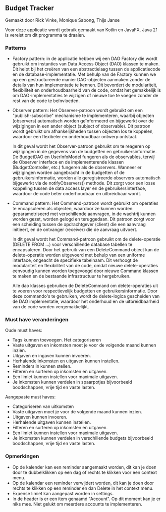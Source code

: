 ## Budget Tracker
Gemaakt door Rick Vinke, Monique Sabong, Thijs Janse

Voor deze applicatie wordt gebruik gemaakt van Kotlin en JavaFX.
Java 21 is vereist om dit programma te draaien.

### Patterns 

- Factory pattern: in de applicatie hebben wij een DAO Factory die wordt gebruikt om instanties van Data Access Object (DAO) klassen te maken. Dit helpt bij het creëren van een abstractielaag tussen de applicatiecode en de database-implementatie. Met behulp van de Factory kunnen we op een gestructureerde manier DAO-objecten aanmaken zonder de details van hun implementatie te kennen. Dit bevordert de modulariteit, flexibiliteit en onderhoudbaarheid van de code, omdat het gemakkelijk is om DAO-implementaties te wijzigen of nieuwe toe te voegen zonder de rest van de code te beïnvloeden.

- Observer pattern: Het Observer-patroon wordt gebruikt om een "publish-subscribe" mechanisme te implementeren, waarbij objecten (observers) automatisch worden geïnformeerd en bijgewerkt over de wijzigingen in een ander object (subject of observable). Dit patroon wordt gebruikt om afhankelijkheden tussen objecten los te koppelen, waardoor een flexibeler en onderhoudbaar ontwerp ontstaat.

    In dit  geval wordt het Observer-patroon gebruikt om te reageren op wijzigingen in de gegevens van de budgetten en gebruikersinformatie. De BudgetDAO en UserInfoModel fungeren als de observables, terwijl de Observer interface en de implementerende klassen (BudgetController, etc.) fungeren als de observers. Wanneer er wijzigingen worden aangebracht in de budgetten of de gebruikersinformatie, worden alle geregistreerde observers automatisch bijgewerkt via de notifyObservers() methode. Dit zorgt voor een losse koppeling tussen de data access layer en de gebruikersinterface, waardoor de code beter onderhoudbaar en uitbreidbaar wordt.

- Command pattern: Het Command-patroon wordt gebruikt om operaties te encapsuleren als objecten, waardoor ze kunnen worden geparametriseerd met verschillende aanvragen, in de wachtrij kunnen worden gezet, worden gelogd en teruggedaan. Dit patroon zorgt voor een scheiding tussen de opdrachtgever (client) die een aanvraag initieert, en de ontvanger (receiver) die de aanvraag uitvoert.

    In dit  geval wordt het Command-patroon gebruikt om de delete-operatie (DELETE FROM ...) voor verschillende database tabellen te encapsuleren. Door het gebruik van een DeleteCommand object kan de delete-operatie worden uitgevoerd met behulp van een uniforme interface, ongeacht de specifieke tabelnaam. Dit verhoogt de modulariteit en flexibiliteit van de code, omdat nieuwe delete-operaties eenvoudig kunnen worden toegevoegd door nieuwe Command klassen te maken en de bestaande infrastructuur te hergebruiken.

    Alle dao klasses gebruiken de DeleteCommand om delete-operaties uit te voeren voor respectievelijk budgetten en gebruikersinformatie. Door deze commando's te gebruiken, wordt de delete-logica gescheiden van de DAO implementatie, waardoor het onderhoud en de uitbreidbaarheid van de code worden vergemakkelijkt.

### Must have veranderingen

Oude must haves:

- Tags kunnen toevoegen. Het categoriseren
- Vaste uitgaven en inkomsten moet je voor de volgende maand kunnen inzien.
- Uitgaven en ingaven kunnen invoeren.
- Herhalende inkomsten en uitgaven kunnen instellen.
- Reminders in kunnen stellen.
- Filteren en sorteren op inkomsten en uitgaven. 
- Een limiet kunnen instellen voor maximale uitgaven.
- Je inkomsten kunnen verdelen in spaarpotjes bijvoorbeeld boodschappen, vrije tijd en vaste lasten. 

Aangepaste must haves:

- Categoriseren van uitkomsten
- Vaste uitgaven moet je voor de volgende maand kunnen inzien.
- Uitgaven kunnen invoeren.
- Herhalende uitgaven kunnen instellen.
- Filteren en sorteren op inkomsten en uitgaven. 
- Een limiet kunnen instellen voor maximale uitgaven.
- Je inkomsten kunnen verdelen in verschillende budgets bijvoorbeeld boodschappen, vrije tijd en vaste lasten.

### Opmerkingen
- Op de kalender kan een reminder aangemaakt worden, dit kan je doen door te dubbelklikken op een dag of rechts te klikken voor een context menu.
- Op de kalendar een reminder verwijdert worden, dit kan je doen door rechts te klikken op een reminder en dan Delete in het context menu.
- Expense limiet kan aangepast worden in settings.
- In de header is er een item genaamd "Account". Op dit moment kan je er niks mee. Niet gelukt om meerdere accounts te implementeren. 
